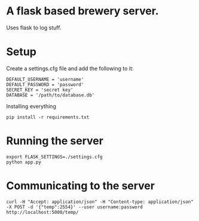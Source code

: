 # A flask based brewery server.

Uses flask to log stuff.

# Setup

Create a settings.cfg file and add the following to it:

    DEFAULT_USERNAME = 'username'
    DEFAULT_PASSWORD = 'password'
    SECRET_KEY = 'secret key'
    DATABASE = '/path/to/database.db'

Installing everything

    pip install -r requirements.txt

# Running the server

    export FLASK_SETTINGS=./settings.cfg
    python app.py

# Communicating to the server

    curl -H "Accept: application/json" -H "Content-type: application/json" -X POST -d '{"temp":2554}' --user username:password http://localhost:5000/temp/

